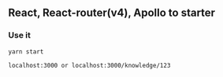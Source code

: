 ## React, React-router(v4), Apollo to starter

### Use it

```
yarn start

localhost:3000 or localhost:3000/knowledge/123
```
